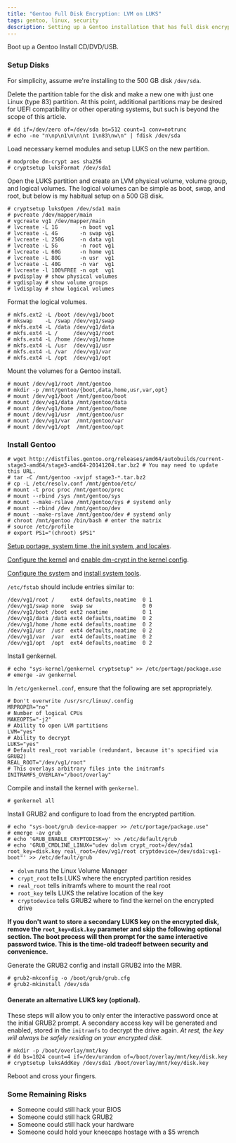 ```yaml
---
title: "Gentoo Full Disk Encryption: LVM on LUKS"
tags: gentoo, linux, security
description: Setting up a Gentoo installation that has full disk encryption, including the boot partition.
---
```

Boot up a Gentoo Install CD/DVD/USB.

### Setup Disks
For simplicity, assume we're installing to the 500 GB disk `/dev/sda`.

Delete the partition table for the disk and make a new one with just one Linux (type 83) partition. At this point, additional partitions may be desired for UEFI compatibility or other operating systems, but such is beyond the scope of this article.
```
# dd if=/dev/zero of=/dev/sda bs=512 count=1 conv=notrunc
# echo -ne "n\np\n1\n\n\nt 1\n83\nw\n" | fdisk /dev/sda
```

Load necessary kernel modules and setup LUKS on the new partition.
```
# modprobe dm-crypt aes sha256
# cryptsetup luksFormat /dev/sda1
```

Open the LUKS partition and create an LVM physical volume, volume group, and logical volumes. The logical volumes can be simple as boot, swap, and root, but below is my habitual setup on a 500 GB disk.
```
# cryptsetup luksOpen /dev/sda1 main
# pvcreate /dev/mapper/main
# vgcreate vg1 /dev/mapper/main
# lvcreate -L 1G       -n boot vg1
# lvcreate -L 4G       -n swap vg1
# lvcreate -L 250G     -n data vg1
# lvcreate -L 5G       -n root vg1
# lvcreate -L 60G      -n home vg1
# lvcreate -L 80G      -n usr  vg1
# lvcreate -L 40G      -n var  vg1
# lvcreate -l 100%FREE -n opt  vg1
# pvdisplay # show physical volumes
# vgdisplay # show volume groups
# lvdisplay # show logical volumes
```
Format the logical volumes.
```
# mkfs.ext2 -L /boot /dev/vg1/boot
# mkswap    -L /swap /dev/vg1/swap
# mkfs.ext4 -L /data /dev/vg1/data
# mkfs.ext4 -L /     /dev/vg1/root
# mkfs.ext4 -L /home /dev/vg1/home
# mkfs.ext4 -L /usr  /dev/vg1/usr
# mkfs.ext4 -L /var  /dev/vg1/var
# mkfs.ext4 -L /opt  /dev/vg1/opt
```
Mount the volumes for a Gentoo install.
```
# mount /dev/vg1/root /mnt/gentoo
# mkdir -p /mnt/gentoo/{boot,data,home,usr,var,opt}
# mount /dev/vg1/boot /mnt/gentoo/boot
# mount /dev/vg1/data /mnt/gentoo/data
# mount /dev/vg1/home /mnt/gentoo/home
# mount /dev/vg1/usr  /mnt/gentoo/usr
# mount /dev/vg1/var  /mnt/gentoo/var
# mount /dev/vg1/opt  /mnt/gentoo/opt
```
### Install Gentoo
```
# wget http://distfiles.gentoo.org/releases/amd64/autobuilds/current-stage3-amd64/stage3-amd64-20141204.tar.bz2 # You may need to update this URL.
# tar -C /mnt/gentoo -xvjpf stage3-*.tar.bz2
# cp -L /etc/resolv.conf /mnt/gentoo/etc/
# mount -t proc proc /mnt/gentoo/proc
# mount --rbind /sys /mnt/gentoo/sys
# mount --make-rslave /mnt/gentoo/sys # systemd only
# mount --rbind /dev /mnt/gentoo/dev
# mount --make-rslave /mnt/gentoo/dev # systemd only
# chroot /mnt/gentoo /bin/bash # enter the matrix
# source /etc/profile
# export PS1="(chroot) $PS1"
```

[Setup portage, system time, the init system, and locales](https://wiki.gentoo.org/wiki/Handbook:AMD64/Installation/Base#Configuring_portage).

[Configure the kernel](https://wiki.gentoo.org/wiki/Handbook:AMD64/Installation/Kernel) and [enable dm-crypt in the kernel config](http://wiki.gentoo.org/wiki/Dm-crypt#Kernel_Configuration).

[Configure the system](https://wiki.gentoo.org/wiki/Handbook:AMD64/Installation/System) and [install system tools](https://wiki.gentoo.org/wiki/Handbook:AMD64/Installation/Tools).


`/etc/fstab` should include entries similar to:
```
/dev/vg1/root /     ext4 defaults,noatime  0 1
/dev/vg1/swap none  swap sw                0 0
/dev/vg1/boot /boot ext2 noatime           0 1
/dev/vg1/data /data ext4 defaults,noatime  0 2
/dev/vg1/home /home ext4 defaults,noatime  0 2
/dev/vg1/usr  /usr  ext4 defaults,noatime  0 2
/dev/vg1/var  /var  ext4 defaults,noatime  0 2
/dev/vg1/opt  /opt  ext4 defaults,noatime  0 2
```


Install genkernel.

```
# echo "sys-kernel/genkernel cryptsetup" >> /etc/portage/package.use
# emerge -av genkernel
```
In `/etc/genkernel.conf`, ensure that the following are set appropriately.
```
# Don't overwrite /usr/src/linux/.config
MRPROPER="no"
# Number of logical CPUs
MAKEOPTS="-j2"
# Ability to open LVM partitions
LVM="yes"
# Ability to decrypt
LUKS="yes"
# Default real_root variable (redundant, because it's specified via GRUB2)
REAL_ROOT="/dev/vg1/root"
# This overlays arbitrary files into the initramfs
INITRAMFS_OVERLAY="/boot/overlay"
```

Compile and install the kernel with `genkernel`.
```
# genkernel all
```

Install GRUB2 and configure to load from the encrypted partition.

```
# echo "sys-boot/grub device-mapper >> /etc/portage/package.use"
# emerge -av grub
# echo 'GRUB_ENABLE_CRYPTODISK=y' >> /etc/default/grub
# echo 'GRUB_CMDLINE_LINUX="udev dolvm crypt_root=/dev/sda1 root_key=disk.key real_root=/dev/vg1/root cryptdevice=/dev/sda1:vg1-boot"' >> /etc/default/grub
```

- `dolvm` runs the Linux Volume Manager
- `crypt_root` tells LUKS where the encrypted partition resides
- `real_root` tells initramfs where to mount the real root
- `root_key` tells LUKS the relative location of the key
- `cryptodevice` tells GRUB2 where to find the kernel on the encrypted drive

__If you don't want to store a secondary LUKS key on the encrypted disk, remove the `root_key=disk.key` parameter and skip the following optional section. The boot process will then prompt for the same interactive password twice. This is the time-old tradeoff between security and convenience.__

Generate the GRUB2 config and install GRUB2 into the MBR.

```
# grub2-mkconfig -o /boot/grub/grub.cfg
# grub2-mkinstall /dev/sda
```

#### Generate an alternative LUKS key (optional).
These steps will allow you to only enter the interactive password once at the initial GRUB2 prompt. A secondary access key will be generated and enabled, stored in the `initramfs` to decrypt the drive again. _At rest, the key will always be safely residing on your encrypted disk._
```
# mkdir -p /boot/overlay/mnt/key
# dd bs=1024 count=4 if=/dev/urandom of=/boot/overlay/mnt/key/disk.key
# cryptsetup luksAddKey /dev/sda1 /boot/overlay/mnt/key/disk.key
```

Reboot and cross your fingers.

### Some Remaining Risks
- Someone could still hack your BIOS
- Someone could still hack GRUB2
- Someone could still hack your hardware
- Someone could hold your kneecaps hostage with a $5 wrench
